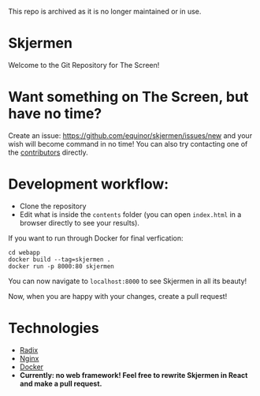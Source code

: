 This repo is archived as it is no longer maintained or in use.

# Skjermen
Welcome to the Git Repository for The Screen!

# Want something on The Screen, but have no time?
Create an issue: https://github.com/equinor/skjermen/issues/new and your wish will become command in no time! You can also try contacting one of the [contributors](https://github.com/equinor/skjermen/graphs/contributors) directly.

# Development workflow:
* Clone the repository
* Edit what is inside the `contents` folder (you can open `index.html` in a browser directly to see your results).

If you want to run through Docker for final verfication:
```
cd webapp
docker build --tag=skjermen .
docker run -p 8000:80 skjermen
```

You can now navigate to `localhost:8000` to see Skjermen in all its beauty!

Now, when you are happy with your changes, create a pull request!

# Technologies
* [Radix](https://console.radix.equinor.com/)
* [Nginx](https://www.nginx.com/)
* [Docker](https://www.docker.com/)
* <b>Currently: no web framework! Feel free to rewrite Skjermen in React and make a pull request.</b>
